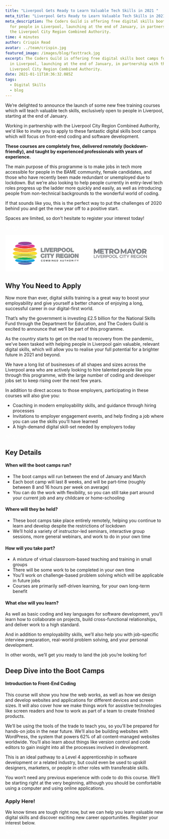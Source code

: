 ```yaml
---
title: "Liverpool Gets Ready to Learn Valuable Tech Skills in 2021 "
meta_title: "Liverpool Gets Ready to Learn Valuable Tech Skills in 2021 "
meta_description: The Coders Guild is offering free digital skills boot camps
  for people in Liverpool, launching at the end of January, in partnership with
  the Liverpool City Region Combined Authority.
time: 4 minutes
author: Crispin Read
avatar: ../team/crispin.jpg
featured_image: /images/blog/fasttrack.jpg
excerpt: The Coders Guild is offering free digital skills boot camps for people
  in Liverpool, launching at the end of January, in partnership with the
  Liverpool City Region Combined Authority.
date: 2021-01-11T10:36:32.085Z
tags:
  - Digital Skills
  - blog
---
```

We’re delighted to announce the launch of some new free training courses which will teach valuable tech skills, exclusively open to people in Liverpool, starting at the end of January.

Working in partnership with the Liverpool City Region Combined Authority, we'd like to invite you to apply to these fantastic digital skills boot camps which will focus on front-end coding and software development. 

**These courses are completely free, delivered remotely (lockdown-friendly), and taught by experienced professionals with years of experience.**

The main purpose of this programme is to make jobs in tech more accessible for people in the BAME community, female candidates, and those who have recently been made redundant or unemployed due to lockdown. But we’re also looking to help people currently in entry-level tech roles progress up the ladder more quickly and easily, as well as introducing people from non-technical backgrounds to the wonderful world of coding.

If that sounds like you, this is the perfect way to put the challenges of 2020 behind you and get the new year off to a positive start.

Spaces are limited, so don’t hesitate to register your interest today!  

<p><a href="https://lcr-front-end.tcg.camp/apply/" class="mt-auto inline-block py-2 px-4 bg-blue-200 text-white text-md font-bold font-heading rounded text-white" style="color: white">APPLY NOW <i class="align-middle ml-2 text-white fas fa-angle-right text-md leading-md" aria-hidden="true"></i></a></p>

![Logos: Liverpool City Region Combined Authority and Metro Mayor Liverpool City Region](/images/blog/lcrca-logo.jpg)

## Why You Need to Apply

Now more than ever, digital skills training is a great way to boost your employability and give yourself a better chance of enjoying a long, successful career in our digital-first world.

That’s why the government is investing £2.5 billion for the National Skills Fund through the Department for Education, and The Coders Guild is excited to announce that we’ll be part of this programme.

As the country starts to get on the road to recovery from the pandemic, we’ve been tasked with helping people in Liverpool gain valuable, relevant digital skills, which will allow you to realise your full potential for a brighter future in 2021 and beyond.

We have a long list of businesses of all shapes and sizes across the Liverpool area who are actively looking to hire talented people like you through this programme, with the large number of coding and developer jobs set to keep rising over the next few years.

In addition to direct access to those employers, participating in these courses will also give you:

* Coaching in modern employability skills, and guidance through hiring processes
* Invitations to employer engagement events, and help finding a job where you can use the skills you’ll have learned
* A high-demand digital skill-set needed by employers today 

<p><a href="https://lcr-front-end.tcg.camp/apply/" class="mt-auto inline-block py-2 px-4 bg-blue-200 text-white text-md font-bold font-heading rounded text-white" style="color: white">APPLY NOW <i class="align-middle ml-2 text-white fas fa-angle-right text-md leading-md" aria-hidden="true"></i></a></p>

## Key Details

#### When will the boot camps run?

* The boot camps will run between the end of January and March 
* Each boot camp will last 8 weeks, and will be part-time (roughly between 8 and 16 hours per week on average)
* You can do the work with flexibility, so you can still take part around your current job and any childcare or home-schooling 

#### Where will they be held?

* These boot camps take place entirely remotely, helping you continue to learn and develop despite the restrictions of lockdown
* We’ll hold a variety of instructor-led seminars, interactive group sessions, more general webinars, and work to do in your own time

#### How will you take part?

* A mixture of virtual classroom-based teaching and training in small groups 
* There will be some work to be completed in your own time
* You’ll work on challenge-based problem solving which will be applicable in future jobs
* Courses are primarily self-driven learning, for your own long-term benefit

#### What else will you learn?

As well as basic coding and key languages for software development, you’ll learn how to collaborate on projects, build cross-functional relationships, and deliver work to a high standard.

And in addition to employability skills, we’ll also help you with job-specific interview preparation, real-world problem solving, and your personal development.

In other words, we’ll get you ready to land the job you’re looking for!

## Deep Dive into the Boot Camps

#### Introduction to Front-End Coding 

This course will show you how the web works, as well as how we design and develop websites and applications for different devices and screen sizes. It will also cover how we make things work for assistive technologies like screen readers and how to work as part of a team to create finished products. 

We’ll be using the tools of the trade to teach you, so you’ll be prepared for hands-on jobs in the near future. We’ll also be building websites with WordPress, the system that powers 62% of all content-managed websites worldwide. You’ll also learn about things like version control and code editors to gain insight into all the processes involved in development. 

This is an ideal pathway to a Level 4 apprenticeship in software development or a related industry, but could even be used to upskill designers, marketers, or people in other roles with transferable skills.

You won’t need any previous experience with code to do this course. We’ll be starting right at the very beginning, although you should be comfortable using a computer and using online applications. 

<!--
#### Web and App Development with JavaScript and APIs 

The ability to build websites and applications using the JAMStack is something that is in high demand among employers right now, and that demand is only set to continue rising over the next few years. 

With that in mind, this course is ideal for anyone with a basic knowledge of HTML and CSS looking to embrace the future of coding and move forward into a more successful career.

“JAMstack is an architecture designed to make the web faster, more secure, and easier to scale. It builds on many of the tools and workflows which developers love, and which bring maximum productivity.”

On this course, we’ll be recapping the fundamentals of HTML and CSS, as well as teaching accessibility and responsive design principles. We’ll also be looking at how to solve problems with JavaScript, and explore the tools and frameworks which you’ll use to master the skills of modern development.

This is a course for people wanting to move to progress from beginner status coding to launch an exciting new career. Whether you’re just getting started and have dabbled in HTML and CSS before, or are already working in a basic developer role in different languages, this is a great opportunity to learn valuable new skills fast.
-->

### Apply Here!

We know times are tough right now, but we can help you learn valuable new digital skills and discover exciting new career opportunities. Register your interest below. 

<p><a href="https://lcr-front-end.tcg.camp/apply/" class="mt-auto inline-block py-2 px-4 bg-blue-200 text-white text-md font-bold font-heading rounded text-white" style="color: white">APPLY NOW <i class="align-middle ml-2 text-white fas fa-angle-right text-md leading-md" aria-hidden="true"></i></a></p>